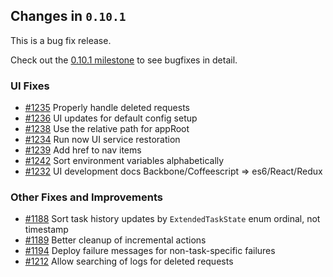 ## Changes in `0.10.1`

This is a bug fix release.

Check out the [0.10.1 milestone](https://github.com/HubSpot/Singularity/issues?q=milestone%3A0.10.1+is%3Aclosed) to see bugfixes in detail.

### UI Fixes
- [#1235](https://github.com/HubSpot/Singularity/pull/1235) Properly handle deleted requests
- [#1236](https://github.com/HubSpot/Singularity/pull/1236) UI updates for default config setup
- [#1238](https://github.com/HubSpot/Singularity/pull/1238) Use the relative path for appRoot
- [#1234](https://github.com/HubSpot/Singularity/pull/1234) Run now UI service restoration
- [#1239](https://github.com/HubSpot/Singularity/pull/1239) Add href to nav items
- [#1242](https://github.com/HubSpot/Singularity/pull/1242) Sort environment variables alphabetically
- [#1232](https://github.com/HubSpot/Singularity/pull/1232) UI development docs Backbone/Coffeescript => es6/React/Redux

### Other Fixes and Improvements
- [#1188](https://github.com/HubSpot/Singularity/pull/1188) Sort task history updates by `ExtendedTaskState` enum ordinal, not timestamp 
- [#1189](https://github.com/HubSpot/Singularity/pull/1189) Better cleanup of incremental actions
- [#1194](https://github.com/HubSpot/Singularity/pull/1194) Deploy failure messages for non-task-specific failures
- [#1212](https://github.com/HubSpot/Singularity/pull/1212) Allow searching of logs for deleted requests